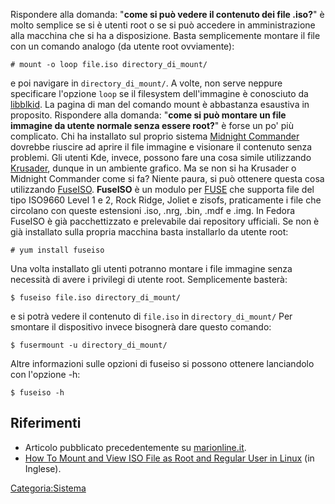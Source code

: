 Rispondere alla domanda: "**come si può vedere il contenuto dei file .iso?**" è molto semplice se si è utenti root o se si può accedere in amministrazione alla macchina che si ha a disposizione. Basta semplicemente montare il file con un comando analogo (da utente root ovviamente):

`# mount -o loop file.iso directory_di_mount/`

e poi navigare in `directory_di_mount/`.
A volte, non serve neppure specificare l'opzione `loop` se il filesystem dell'immagine è conosciuto da [libblkid](http://www.kernel.org/pub/linux/utils/util-linux/libblkid-docs/). La pagina di man del comando mount è abbastanza esaustiva in proposito.
Rispondere alla domanda: "**come si può montare un file immagine da utente normale senza essere root?**" è forse un po' più complicato.
Chi ha installato sul proprio sistema [Midnight Commander](http://www.midnight-commander.org/) dovrebbe riuscire ad aprire il file immagine e visionare il contenuto senza problemi.
Gli utenti Kde, invece, possono fare una cosa simile utilizzando [Krusader](http://www.krusader.org/), dunque in un ambiente grafico.
Ma se non si ha Krusader o Midnight Commander come si fa? Niente paura, si può ottenere questa cosa utilizzando [FuseISO](http://sourceforge.net/projects/fuseiso/). **FuseISO** è un modulo per [FUSE](http://fuse.sourceforge.net/) che supporta file del tipo ISO9660 Level 1 e 2, Rock Ridge, Joliet e zisofs, praticamente i file che circolano con queste estensioni .iso, .nrg, .bin, .mdf e .img.
In Fedora FuseISO è già pacchettizzato e prelevabile dai repository ufficiali. Se non è già installato sulla propria macchina basta installarlo da utente root:

`# yum install fuseiso`

Una volta installato gli utenti potranno montare i file immagine senza necessità di avere i privilegi di utente root. Semplicemente basterà:

`$ fuseiso file.iso directory_di_mount/`

e si potrà vedere il contenuto di `file.iso` in `directory_di_mount/`
Per smontare il dispositivo invece bisognerà dare questo comando:

`$ fusermount -u directory_di_mount/`

Altre informazioni sulle opzioni di fuseiso si possono ottenere lanciandolo con l'opzione -h:

`$ fuseiso -h`

Riferimenti
-----------

-   Articolo pubblicato precedentemente su [marionline.it](http://blog.marionline.it/linux/fedora/montare-alcuni-file-immagine-senza-i-privilegi-di-root/).
-   [How To Mount and View ISO File as Root and Regular User in Linux](http://www.thegeekstuff.com/2009/06/how-to-mount-view-iso-file-as-root-and-non-root-user-in-unix/#more-553) (in Inglese).

<Categoria:Sistema>
